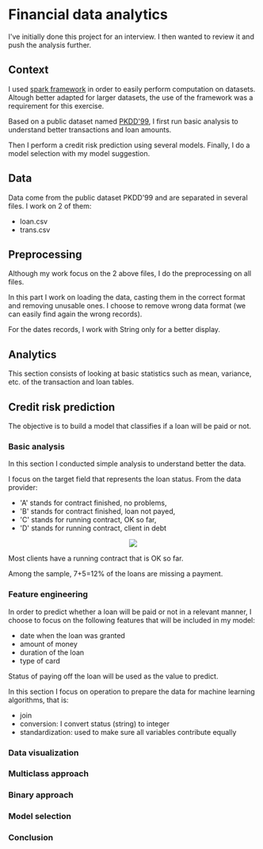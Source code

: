# Financial data analytics

I've initially done this project for an interview. I then wanted to review it and push the analysis further.

## Context

I used <a href="https://spark.apache.org/">spark framework</a> in order to easily perform computation on datasets. Altough better adapted for larger datasets, the use of the framework was a requirement for this exercise.

Based on a public dataset named <a href="https://sorry.vse.cz/~berka/challenge/pkdd1999/berka.htm">PKDD'99</a>, I first run basic analysis to understand better transactions and loan amounts.

Then I perform a credit risk prediction using several models. Finally, I do a model selection with my model suggestion.

## Data

Data come from the public dataset PKDD'99 and are separated in several files. I work on 2 of them:

- loan.csv
- trans.csv

## Preprocessing

Although my work focus on the 2 above files, I do the preprocessing on all files.

In this part I work on loading the data, casting them in the correct format and removing unusable ones. I choose to remove wrong data format (we can easily find again the wrong records).

For the dates records, I work with String only for a better display.

## Analytics

This section consists of looking at basic statistics such as mean, variance, etc. of the transaction and loan tables.

## Credit risk prediction

The objective is to build a model that classifies if a loan will be paid or not.

### Basic analysis

In this section I conducted simple analysis to understand better the data. 

I focus on the target field that represents the loan status. From the data provider:

- 'A' stands for contract finished, no problems,
- 'B' stands for contract finished, loan not payed,
- 'C' stands for running contract, OK so far,
- 'D' stands for running contract, client in debt

<p align="center"><img src="https://github.com/savoga/financial-data-analytics/blob/master/img/status-repartition.png"></img></p>

Most clients have a running contract that is OK so far.

Among the sample, 7+5=12% of the loans are missing a payment.

### Feature engineering

In order to predict whether a loan will be paid or not in a relevant manner, I choose to focus on the following features that will be included in my model:

- date when the loan was granted
- amount of money
- duration of the loan
- type of card

Status of paying off the loan will be used as the value to predict.

In this section I focus on operation to prepare the data for machine learning algorithms, that is:

- join
- conversion: I convert status (string) to integer
- standardization: used to make sure all variables contribute equally

### Data visualization

### Multiclass approach

### Binary approach

### Model selection

### Conclusion
